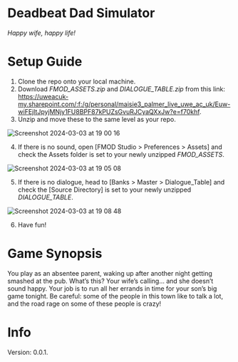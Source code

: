 # Deadbeat Dad Simulator
*Happy wife, happy life!*

# Setup Guide
1. Clone the repo onto your local machine.
2. Download *FMOD_ASSETS.zip* and *DIALOGUE_TABLE.zip* from this link: https://uweacuk-my.sharepoint.com/:f:/g/personal/maisie3_palmer_live_uwe_ac_uk/Euw-wiFEjltJpyjMNjy1FU8BPF87kPUZsGvuRJCyaQXxJw?e=f70khf.
3. Unzip and move these to the same level as your repo.

![Screenshot 2024-03-03 at 19 00 16](https://github.com/maisiepalmer/deadbeatDad/assets/91949439/de2645b5-4ac4-4eb2-896b-c4370df0f15a)

4. If there is no sound, open [FMOD Studio > Preferences > Assets] and check the Assets folder is set to your newly unzipped *FMOD_ASSETS*.

![Screenshot 2024-03-03 at 19 05 08](https://github.com/maisiepalmer/deadbeatDad/assets/91949439/b00c3afb-4b73-42e1-aad8-b64842be3267)

5. If there is no dialogue, head to [Banks > Master > Dialogue_Table] and check the [Source Directory] is set to your newly unzipped *DIALOGUE_TABLE*.

![Screenshot 2024-03-03 at 19 08 48](https://github.com/maisiepalmer/deadbeatDad/assets/91949439/331b16de-a4ee-4327-a394-4a5388e51261)

6. Have fun!

# Game Synopsis
You play as an absentee parent, waking up after another night getting smashed at the pub. What’s this? Your wife’s calling… and she doesn’t sound happy. Your job is to run all her errands in time for your son’s big game tonight. Be careful: some of the people in this town like to talk a lot, and the road rage on some of these people is crazy! 

# Info
Version: 0.0.1.

